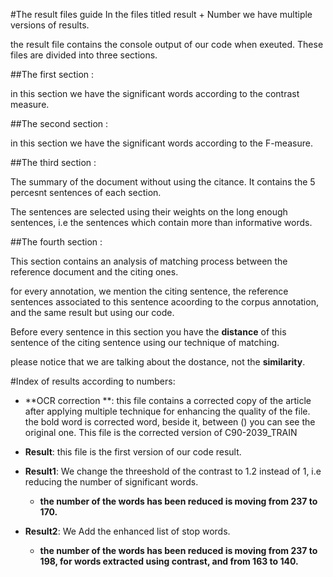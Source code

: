 #The result files guide
In the files titled result + Number we have multiple versions of results.

the result file contains the console output of our code when exeuted.
These files are divided into three sections.

##The first section :

in this section we have the significant words according to the contrast measure.

##The second section :

in this section we have the significant words according to the F-measure.

##The third section :

The summary of the document without using the citance.
It contains the 5 percesnt sentences of each section.

The sentences are selected using their weights on the long enough sentences, i.e the sentences which contain more than
informative words.

##The fourth section :

This section contains an analysis of matching process between the reference document and the citing ones.

for every annotation, we mention the citing sentence, the reference sentences associated to this sentence acoording
to the corpus annotation, and the same result but using our code.

Before every sentence in this section you have the **distance** of this sentence of the citing sentence using our
technique of matching.

please notice that we are talking about the dostance, not the **similarity**.

#Index of results according to numbers:

- **OCR correction **: this file contains a corrected copy of the article after applying multiple technique for enhancing the quality of the file.
the bold word is corrected word, beside it, between () you can see the original one.
This file is the corrected version of C90-2039_TRAIN

- **Result**: this file is the first version of our code result.

- **Result1**: We change the threeshold of the contrast to 1.2 instead of 1, i.e reducing the number of significant words.

    - **the number of the words has been reduced is moving from 237 to 170.**

- **Result2**: We Add the enhanced list of stop words.

    - **the number of the words has been reduced is moving from 237 to 198, for words extracted using contrast, and from 163 to 140.**